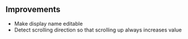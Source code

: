 ## Improvements

- Make display name editable
- Detect scrolling direction so that scrolling up always increases value